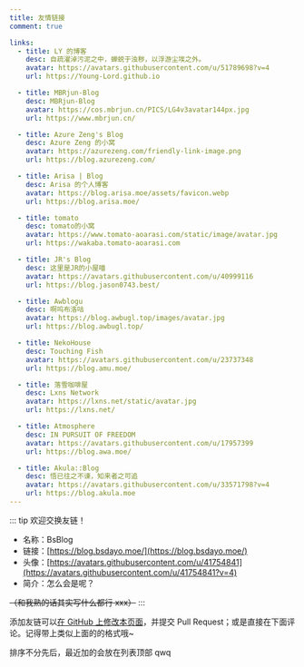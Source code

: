 ```yaml
---
title: 友情链接
comment: true

links:
  - title: LY 的博客
    desc: 自疏濯淖污泥之中，蝉蜕于浊秽，以浮游尘埃之外。
    avatar: https://avatars.githubusercontent.com/u/51789698?v=4
    url: https://Young-Lord.github.io

  - title: MBRjun-Blog
    desc: MBRjun-Blog
    avatar: https://cos.mbrjun.cn/PICS/LG4v3avatar144px.jpg
    url: https://www.mbrjun.cn/

  - title: Azure Zeng's Blog
    desc: Azure Zeng 的小窝
    avatar: https://azurezeng.com/friendly-link-image.png
    url: https://blog.azurezeng.com/

  - title: Arisa | Blog
    desc: Arisa 的个人博客
    avatar: https://blog.arisa.moe/assets/favicon.webp
    url: https://blog.arisa.moe/

  - title: tomato
    desc: tomato的小窝
    avatar: https://www.tomato-aoarasi.com/static/image/avatar.jpg
    url: https://wakaba.tomato-aoarasi.com

  - title: JR's Blog
    desc: 这里是JR的小屋喵
    avatar: https://avatars.githubusercontent.com/u/40999116
    url: https://blog.jason0743.best/

  - title: Awblogu
    desc: 啊呜布洛咕
    avatar: https://blog.awbugl.top/images/avatar.jpg
    url: https://blog.awbugl.top/

  - title: NekoHouse
    desc: Touching Fish
    avatar: https://avatars.githubusercontent.com/u/23737348
    url: https://blog.amu.moe/

  - title: 落雪咖啡屋
    desc: Lxns Network
    avatar: https://lxns.net/static/avatar.jpg
    url: https://lxns.net/

  - title: Atmosphere
    desc: IN PURSUIT OF FREEDOM
    avatar: https://avatars.githubusercontent.com/u/17957399
    url: https://blog.awa.moe/

  - title: Akula::Blog
    desc: 悟已往之不谏，知来者之可追
    avatar: https://avatars.githubusercontent.com/u/33571798?v=4
    url: https://blog.akula.moe
---
```


::: tip 欢迎交换友链！

- 名称：BsBlog
- 链接：[https://blog.bsdayo.moe/](https://blog.bsdayo.moe/)
- 头像：[https://avatars.githubusercontent.com/u/41754841](https://avatars.githubusercontent.com/u/41754841?v=4)
- 简介：怎么会是呢？

~~（和我熟的话其实写什么都行 xxx）~~
:::

添加友链可以[在 GitHub 上修改本页面](https://github.com/bsdayo/blog/edit/main/content/pages/links/index.md)，并提交
Pull Request；或是直接在下面评论。记得带上类似上面的的格式哦~

排序不分先后，最近加的会放在列表顶部 qwq

<v-container class="page-container" :fluid="true">
  <v-row>
    <v-col cols="12" md="6" v-for="link in $frontmatter.links">
      <LinkCard :key="link.url" v-bind="link" />
    </v-col>
  </v-row>
</v-container>

<script setup>
import LinkCard from './LinkCard.vue'
</script>
